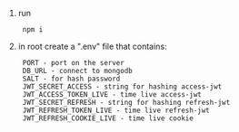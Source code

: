1. run
 
        npm i

2. in root create a ".env" file that contains:

        PORT - port on the server 
        DB_URL - connect to mongodb
        SALT - for hash password
        JWT_SECRET_ACCESS - string for hashing access-jwt
        JWT_ACCESS_TOKEN_LIVE - time live access-jwt 
        JWT_SECRET_REFRESH - string for hashing refresh-jwt 
        JWT_REFRESH_TOKEN_LIVE - time live refresh-jwt
        JWT_REFRESH_COOKIE_LIVE - time live cookie 
